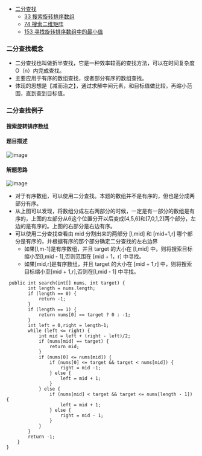* [二分查找]()
   * [33 搜索旋转排序数组](#搜索旋转排序数组)
   * [74 搜索二维矩阵]()
   * [153 寻找旋转排序数组中的最小值]()

### 二分查找概念
* 二分查找也叫做折半查找，它是一种效率较高的查找方法，可以在时间复杂度O（n）内完成查找。
* 主要应用于有序的数组查找，或者部分有序的数组查找。
* 体现的思想是【减而治之】，通过求解中间元素，和目标值做比较，再缩小范围，直到查到目标值。

### 二分查找例子


#### 搜索旋转排序数组

#### 题目描述
![image](https://user-images.githubusercontent.com/11553237/133453669-df153a3a-8637-49ed-8c13-b982bd97f22f.png)

#### 解题思路
![image](https://user-images.githubusercontent.com/11553237/133454494-b9576f0a-2593-477b-bcc7-35e15e83b798.png)

* 对于有序数组，可以使用二分查找。本题的数组并不是有序的，但也是分成两部分有序。
* 从上图可以发现，将数组分成左右两部分的时候，一定是有一部分的数组是有序的，上图的左部分从6这个位置分开以后变成[4,5,6]和[7,0,1,2]两个部分，左边的是有序的。上图的右部分是右边有序。
* 可以使用二分查找查看由 mid 分割出来的两部分 [l,mid] 和 [mid+1,r] 哪个部分是有序的，并根据有序的那个部分确定二分查找的左右边界
  * 如果[l,m-1]是有序数组，并且 target 的大小在 [l,mid] 中，则将搜索目标缩小至[l,mid - 1],否则范围在 [mid + 1，r] 中寻找。
  * 如果[mid,r]是有序数组，并且 target 的大小在 [mid + 1,r] 中，则将搜索目标缩小至[mid + 1,r],否则在[l,mid - 1] 中寻找。 

```
 public int search(int[] nums, int target) {
        int length = nums.length;
		if (length == 0) {
			return -1;
		}
		if (length == 1) {
			return nums[0] == target ? 0 : -1;
		}
		int left = 0,right = length-1;
		while (left <= right) {
			int mid = left + (right - left)/2;
			if (nums[mid] == target) {
				return mid;
			}
			if (nums[0] <= nums[mid]) {
				if (nums[0] <= target && target < nums[mid]) {
					right = mid -1;
				} else {
					left = mid + 1;
				}
			} else {
				if (nums[mid] < target && target <= nums[length - 1]) {
					left = mid + 1;
				} else {
					right = mid - 1;
				}
			}
		}
		return -1;
    }
}
```
